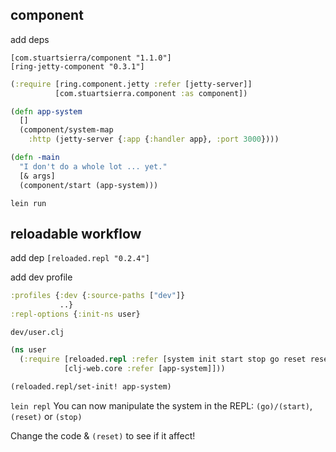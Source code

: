 ## component

add deps
```
[com.stuartsierra/component "1.1.0"]
[ring-jetty-component "0.3.1"]
```

```clj
(:require [ring.component.jetty :refer [jetty-server]]
          [com.stuartsierra.component :as component])

(defn app-system
  []
  (component/system-map
    :http (jetty-server {:app {:handler app}, :port 3000})))

(defn -main
  "I don't do a whole lot ... yet."
  [& args]
  (component/start (app-system)))
```

`lein run`

## reloadable workflow
add dep `[reloaded.repl "0.2.4"]`

add dev profile
```clj
:profiles {:dev {:source-paths ["dev"]}
           ..} 
:repl-options {:init-ns user}
```

`dev/user.clj`
```clj
(ns user
  (:require [reloaded.repl :refer [system init start stop go reset reset-all]]
            [clj-web.core :refer [app-system]]))

(reloaded.repl/set-init! app-system)
```

`lein repl`
You can now manipulate the system in the REPL: `(go)/(start)`, `(reset)` or `(stop)`

Change the code & `(reset)` to see if it affect!
